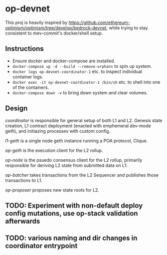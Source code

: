 # op-devnet

This proj is heavily inspired by https://github.com/ethereum-optimism/optimism/tree/develop/bedrock-devnet, while trying to stay consistent to mev-commit's docker/shell setup.

## Instructions
* Ensure docker and docker-compose are installed. 
* `docker-compose up -d --build --remove-orphans` to spin up system. 
* `docker logs op-devnet-coordinator-1` etc. to inspect individual container logs.
* `docker exec -it op-devnet-coordinator-1 /bin/sh` etc. to shell into one of the containers. 
* `docker-compose down -v` to bring down system and clear volumes.

## Design

*coordinator* is responsible for general setup of both L1 and L2. Genesis state creation, L1 contract deployment (enacted with emphemeral dev-mode geth), and initiazing processes with custom config.

*l1-geth* is a single node geth instance running a POA protocol, Clique. 

*op-geth* is the execution client for the L2 rollup. 

*op-node* is the psuedo consensus client for the L2 rollup, primarily responsible for deriving L2 state from submitted data on L1. 

*op-batcher* takes transactions from the L2 Sequencer and publishes those transactions to L1.

*op-proposer* proposes new state roots for L2.

## TODO: Experiment with non-default deploy config mutations, use op-stack validation afterwards 

## TODO: various naming and dir changes in coordinator entrypoint 
